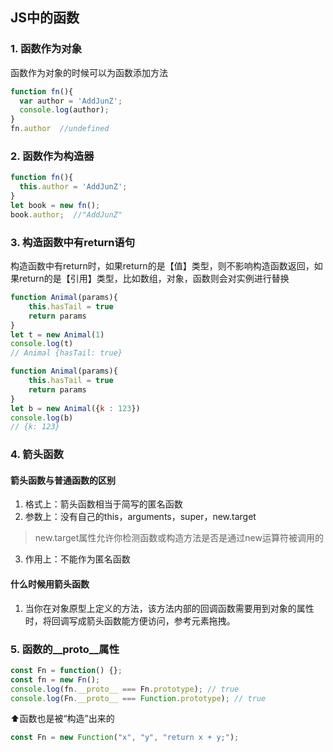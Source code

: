 <!-- JS中的函数.md -->
## JS中的函数
### 1. 函数作为对象
函数作为对象的时候可以为函数添加方法
```js
function fn(){
  var author = 'AddJunZ';
  console.log(author);
}
fn.author  //undefined
```

### 2. 函数作为构造器
```js
function fn(){
  this.author = 'AddJunZ';
}
let book = new fn();
book.author;  //"AddJunZ"
```

### 3. 构造函数中有return语句
构造函数中有return时，如果return的是【值】类型，则不影响构造函数返回，如果return的是【引用】类型，比如数组，对象，函数则会对实例进行替换

```js
function Animal(params){
	this.hasTail = true
	return params
}
let t = new Animal(1)
console.log(t)
// Animal {hasTail: true}

function Animal(params){
	this.hasTail = true
	return params
}
let b = new Animal({k : 123})
console.log(b)
// {k: 123}
```

### 4. 箭头函数

#### 箭头函数与普通函数的区别
1. 格式上：箭头函数相当于简写的匿名函数
2. 参数上：没有自己的this，arguments，super，new.target

> new.target属性允许你检测函数或构造方法是否是通过new运算符被调用的

3. 作用上：不能作为匿名函数

#### 什么时候用箭头函数
1. 当你在对象原型上定义的方法，该方法内部的回调函数需要用到对象的属性时，将回调写成箭头函数能方便访问，参考元素拖拽。


### 5. 函数的__proto__属性
```js
const Fn = function() {};
const fn = new Fn();
console.log(fn.__proto__ === Fn.prototype); // true
console.log(Fn.__proto__ === Function.prototype); // true
```
⬆️函数也是被“构造”出来的
```js
const Fn = new Function("x", "y", "return x + y;");
```